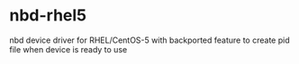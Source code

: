 nbd-rhel5
=========

nbd device driver for RHEL/CentOS-5 with backported feature to create pid file when device is ready to use
